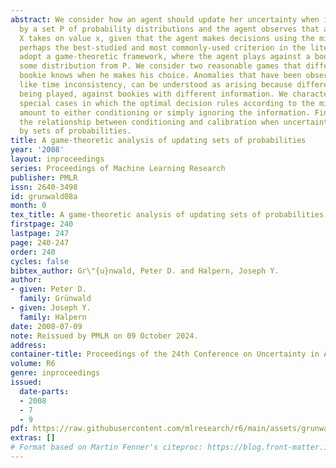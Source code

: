 ```yaml
---
abstract: We consider how an agent should update her uncertainty when it is represented
  by a set P of probability distributions and the agent observes that a random variable
  X takes on value x, given that the agent makes decisions using the minimax criterion,
  perhaps the best-studied and most commonly-used criterion in the literature. We
  adopt a game-theoretic framework, where the agent plays against a bookie, who chooses
  some distribution from P. We consider two reasonable games that differ in what the
  bookie knows when he makes his choice. Anomalies that have been observed before,
  like time inconsistency, can be understood as arising because different games are
  being played, against bookies with different information. We characterize the important
  special cases in which the optimal decision rules according to the minimax criterion
  amount to either conditioning or simply ignoring the information. Finally, we consider
  the relationship between conditioning and calibration when uncertainty is described
  by sets of probabilities.
title: A game-theoretic analysis of updating sets of probabilities
year: '2008'
layout: inproceedings
series: Proceedings of Machine Learning Research
publisher: PMLR
issn: 2640-3498
id: grunwald08a
month: 0
tex_title: A game-theoretic analysis of updating sets of probabilities
firstpage: 240
lastpage: 247
page: 240-247
order: 240
cycles: false
bibtex_author: Gr\"{u}nwald, Peter D. and Halpern, Joseph Y.
author:
- given: Peter D.
  family: Grünwald
- given: Joseph Y.
  family: Halpern
date: 2008-07-09
note: Reissued by PMLR on 09 October 2024.
address:
container-title: Proceedings of the 24th Conference on Uncertainty in Artificial Intelligence
volume: R6
genre: inproceedings
issued:
  date-parts:
  - 2008
  - 7
  - 9
pdf: https://raw.githubusercontent.com/mlresearch/r6/main/assets/grunwald08a/grunwald08a.pdf
extras: []
# Format based on Martin Fenner's citeproc: https://blog.front-matter.io/posts/citeproc-yaml-for-bibliographies/
---
```

